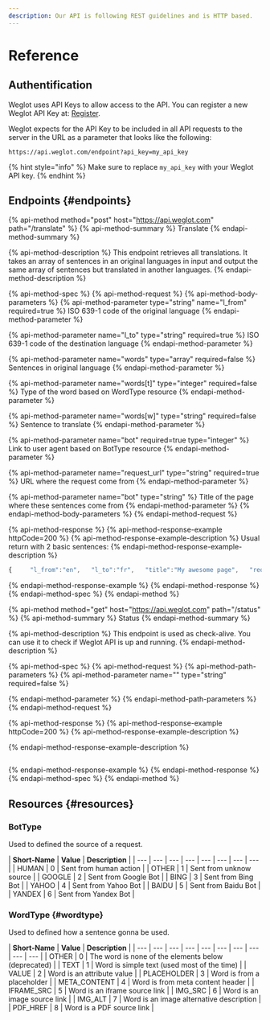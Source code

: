```yaml
---
description: Our API is following REST guidelines and is HTTP based.
---
```


# Reference

## Authentification

Weglot uses API Keys to allow access to the API. You can register a new Weglot API Key at: [Register](https://dashboard.weglot.com/register).

Weglot expects for the API Key to be included in all API requests to the server in the URL as a parameter that looks like the following:

`https://api.weglot.com/endpoint?api_key=my_api_key` 

{% hint style="info" %}
 Make sure to replace `my_api_key` with your Weglot API key.
{% endhint %}

## Endpoints {#endpoints}

{% api-method method="post" host="https://api.weglot.com" path="/translate" %}
{% api-method-summary %}
Translate
{% endapi-method-summary %}

{% api-method-description %}
This endpoint retrieves all translations. It takes an array of sentences in an original languages in input and output the same array of sentences but translated in another languages.
{% endapi-method-description %}

{% api-method-spec %}
{% api-method-request %}
{% api-method-body-parameters %}
{% api-method-parameter type="string" name="l\_from" required=true %}
ISO 639-1 code of the original language
{% endapi-method-parameter %}

{% api-method-parameter name="l\_to" type="string" required=true %}
ISO 639-1 code of the destination language
{% endapi-method-parameter %}

{% api-method-parameter name="words" type="array" required=false %}
Sentences in original language
{% endapi-method-parameter %}

{% api-method-parameter name="words\[t\]" type="integer" required=false %}
Type of the word based on WordType resource
{% endapi-method-parameter %}

{% api-method-parameter name="words\[w\]" type="string" required=false %}
Sentence to translate
{% endapi-method-parameter %}

{% api-method-parameter name="bot" required=true type="integer" %}
Link to user agent based on BotType resource
{% endapi-method-parameter %}

{% api-method-parameter name="request\_url" type="string" required=true %}
URL where the request come from
{% endapi-method-parameter %}

{% api-method-parameter name="bot" type="string" %}
Title of the page where these sentences come from
{% endapi-method-parameter %}
{% endapi-method-body-parameters %}
{% endapi-method-request %}

{% api-method-response %}
{% api-method-response-example httpCode=200 %}
{% api-method-response-example-description %}
Usual return with 2 basic sentences:
{% endapi-method-response-example-description %}

```javascript
{     "l_from":"en",   "l_to":"fr",   "title":"My awesome page",   "request_url":"https:\/\/www.website.com\/",   "bot":0,   "from_words":[        "This is a blue car",      "This is a black car"   ],   "to_words":[        "C'est une voiture bleue",      "C'est une voiture noire"   ]}
```
{% endapi-method-response-example %}
{% endapi-method-response %}
{% endapi-method-spec %}
{% endapi-method %}

{% api-method method="get" host="https://api.weglot.com" path="/status" %}
{% api-method-summary %}
Status
{% endapi-method-summary %}

{% api-method-description %}
This endpoint is used as check-alive. You can use it to check if Weglot API is up and running.
{% endapi-method-description %}

{% api-method-spec %}
{% api-method-request %}
{% api-method-path-parameters %}
{% api-method-parameter name="" type="string" required=false %}

{% endapi-method-parameter %}
{% endapi-method-path-parameters %}
{% endapi-method-request %}

{% api-method-response %}
{% api-method-response-example httpCode=200 %}
{% api-method-response-example-description %}

{% endapi-method-response-example-description %}

```

```
{% endapi-method-response-example %}
{% endapi-method-response %}
{% endapi-method-spec %}
{% endapi-method %}

## Resources {#resources}

### BotType

Used to defined the source of a request.

| **Short-Name** | **Value** | **Description** |
| --- | --- | --- | --- | --- | --- | --- | --- |
| HUMAN | 0 | Sent from human action |
| OTHER | 1 | Sent from unknow source |
| GOOGLE | 2 | Sent from Google Bot |
| BING | 3 | Sent from Bing Bot |
| YAHOO | 4 | Sent from Yahoo Bot |
| BAIDU | 5 | Sent from Baidu Bot |
| YANDEX | 6 | Sent from Yandex Bot |

### WordType {#wordtype}

Used to defined how a sentence gonna be used.

| **Short-Name** | **Value** | **Description** |
| --- | --- | --- | --- | --- | --- | --- | --- | --- | --- |
| OTHER | 0 | The word is none of the elements below \(deprecated\) |
| TEXT | 1 | Word is simple text \(used most of the time\) |
| VALUE | 2 | Word is an attribute value |
| PLACEHOLDER | 3 | Word is from a placeholder |
| META\_CONTENT | 4 | Word is from meta content header |
| IFRAME\_SRC | 5 | Word is an iframe source link |
| IMG\_SRC | 6 | Word is an image source link |
| IMG\_ALT | 7 | Word is an image alternative description |
| PDF\_HREF | 8 | Word is a PDF source link |

